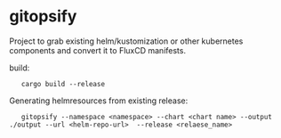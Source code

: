# gitopsify

Project to grab existing helm/kustomization or other kubernetes components and convert it to FluxCD manifests.

build:
 ```shell
    cargo build --release
 ```
 
Generating helmresources from existing release:
```shell
   gitopsify --namespace <namespace> --chart <chart name> --output ./output --url <helm-repo-url>  --release <relaese_name>
```

